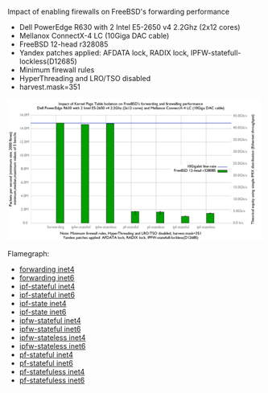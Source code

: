 Impact of enabling firewalls on FreeBSD's forwarding performance
  - Dell PowerEdge R630 with 2 Intel E5-2650 v4 2.2Ghz (2x12 cores)
  - Mellanox ConnectX-4 LC (10Giga DAC cable)
  - FreeBSD 12-head r328085
  - Yandex patches applied: AFDATA lock, RADIX lock, IPFW-statefull-lockless(D12685)
  - Minimum firewall rules
  - HyperThreading and LRO/TSO disabled
  - harvest.mask=351

![Impact of enabling firewalls on FreeBSD 12-head r328085-Yandex forwarding performance](graph.png)

Flamegraph:
   - [forwarding inet4](bench.forwarding.inet4.1.pmc.svg)
   - [forwarding inet6](bench.forwarding.inet6.1.pmc.svg)
   - [ipf-stateful inet4](bench.ipf-stateful.inet4.1.pmc.svg)
   - [ipf-stateful inet6](bench.ipf-stateful.inet6.1.pmc.svg)
   - [ipf-state inet4](bench.ipf-stateless.inet4.1.pmc.svg)
   - [ipf-state inet6](bench.ipf-stateless.inet6.1.pmc.svg)
   - [ipfw-stateful inet4](bench.ipfw-stateful.inet4.1.pmc.svg)
   - [ipfw-stateful inet6](bench.ipfw-stateful.inet6.1.pmc.svg)
   - [ipfw-stateless inet4](bench.ipfw-stateless.inet4.1.pmc.svg)
   - [ipfw-stateless inet6](bench.ipfw-stateless.inet6.1.pmc.svg)
   - [pf-stateful inet4](bench.pf-stateful.inet4.1.pmc.svg)
   - [pf-stateful inet6](bench.pf-stateful.inet6.1.pmc.svg)
   - [pf-statefuless inet4](bench.pf-stateless.inet4.1.pmc.svg)
   - [pf-statefuless inet6](bench.pf-stateless.inet6.1.pmc.svg)


